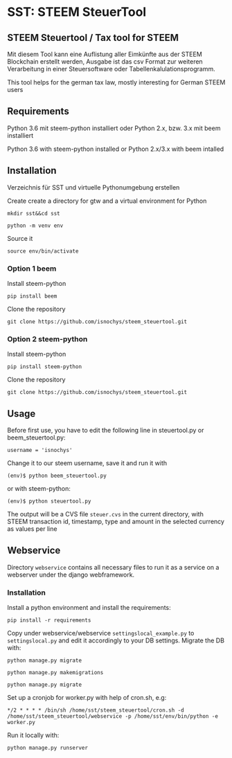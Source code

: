 # SST: STEEM SteuerTool
## STEEM Steuertool / Tax tool for STEEM
Mit diesem Tool kann eine Auflistung aller Eimkünfte aus der STEEM Blockchain erstellt werden, Ausgabe ist das csv Format zur weiteren Verarbeitung in einer Steuersoftware oder Tabellenkalulationsprogramm.

This tool helps for the german tax law, mostly interesting for German STEEM users

## Requirements
Python 3.6 mit steem-python installiert oder Python 2.x, bzw. 3.x mit beem installiert

Python 3.6 with steem-python installed or Python 2.x/3.x with beem intalled

## Installation
Verzeichnis für SST und virtuelle Pythonumgebung erstellen 

Create create a directory for gtw and a virtual environment for Python

``mkdir sst&&cd sst``

``python -m venv env``

Source it

``source env/bin/activate``
### Option 1 beem
Install steem-python

``pip install beem``

Clone the repository

``git clone https://github.com/isnochys/steem_steuertool.git``

### Option 2 steem-python
Install steem-python

``pip install steem-python``

Clone the repository

``git clone https://github.com/isnochys/steem_steuertool.git``

## Usage
Before first use, you have to edit the following line in steuertool.py or beem_steuertool.py:

``username = 'isnochys'``

Change it to our steem username, save it and run it with

``(env)$ python beem_steuertool.py``

or with steem-python:

``(env)$ python steuertool.py``

The output will be a CVS file ``steuer.cvs`` in the current directory, with STEEM transaction id, timestamp, type and amount in the selected currency as values per line

## Webservice
Directory ``webservice`` contains all necessary files to run it as a service on a webserver under the django webframework.

### Installation
Install a python environment and install the requirements:

``pip install -r requirements``

Copy under webservice/webservice ``settingslocal_example.py`` to ``settingslocal.py`` and edit it accordingly to your DB  settings.
Migrate the DB with:

``python manage.py migrate``

``python manage.py makemigrations``

``python manage.py migrate``

Set up a cronjob for worker.py with help of cron.sh, e.g:

``*/2 * * * * /bin/sh /home/sst/steem_steuertool/cron.sh -d /home/sst/steem_steuertool/webservice -p /home/sst/env/bin/python -e worker.py``

Run it locally with:

``python manage.py runserver``
